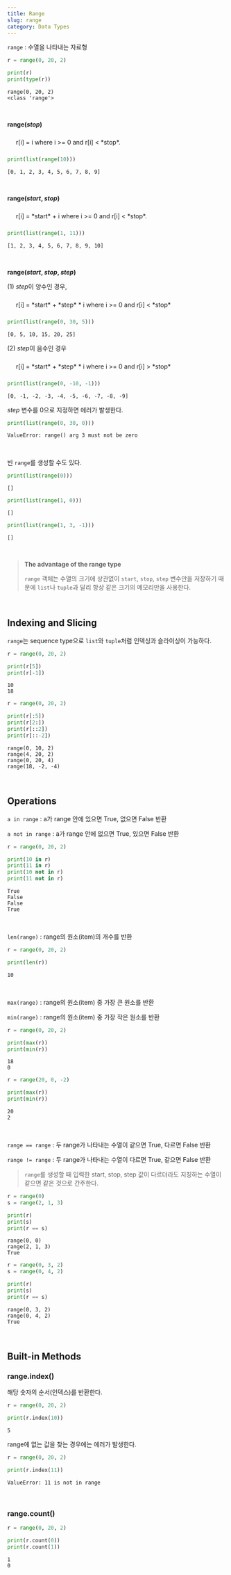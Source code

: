 ```yaml
---
title: Range
slug: range
category: Data Types
---
```


`range` : 수열을 나타내는 자료형

```python
r = range(0, 20, 2)

print(r)
print(type(r))
```
```
range(0, 20, 2)
<class 'range'>
```

<br>

**range(***stop***)**

<span style="display:block;margin:10px; padding:10px;">
r[i] = i where i >= 0 and r[i] < *stop*.
</span>

```python
print(list(range(10)))
```
```
[0, 1, 2, 3, 4, 5, 6, 7, 8, 9]
```

<br>

**range(***start*, *stop***)**

<span style="display:block;margin:10px; padding:10px;">
r[i] = *start* + i where i >= 0 and r[i] < *stop*.
</span>

```python
print(list(range(1, 11)))
```
```
[1, 2, 3, 4, 5, 6, 7, 8, 9, 10]
```

<br>

**range(***start*, *stop*, *step***)**

(1) *step*이 양수인 경우,

<span style="display:block;margin:10px; padding:10px;">
r[i] = *start* + *step* * i where i >= 0 and r[i] < *stop*
</span>

```python
print(list(range(0, 30, 5)))
```
```
[0, 5, 10, 15, 20, 25]
```

(2) *step*이 음수인 경우

<span style="display:block;margin:10px; padding:10px;">
r[i] = *start* + *step* * i where i >= 0 and r[i] > *stop*
</span>

```python
print(list(range(0, -10, -1)))
```
```
[0, -1, -2, -3, -4, -5, -6, -7, -8, -9]
```

*step* 변수를 0으로 지정하면 에러가 발생한다.

```python
print(list(range(0, 30, 0)))
```
```
ValueError: range() arg 3 must not be zero
```

<br>


빈 `range`를 생성할 수도 있다.

```python
print(list(range(0)))
```
```
[]
```

```python
print(list(range(1, 0)))
```
```
[]
```

```python
print(list(range(1, 3, -1)))
```
```
[]
```

<br>

> **The advantage of the range type**
>
> `range` 객체는 수열의 크기에 상관없이 `start`, `stop`, `step` 변수만을 저장하기 때문에 `list`나 `tuple`과 달리 항상 같은 크기의 메모리만을 사용한다.

<br>


## Indexing and Slicing

`range`는 sequence type으로 `list`와 `tuple`처럼 인덱싱과 슬라이싱이 가능하다.

```python
r = range(0, 20, 2)

print(r[5])
print(r[-1])
```
```
10
18
```

```python
r = range(0, 20, 2)

print(r[:5])
print(r[2:])
print(r[::2])
print(r[::-2])
```
```
range(0, 10, 2)
range(4, 20, 2)
range(0, 20, 4)
range(18, -2, -4)
```

<br>


## Operations

`a in range` : a가 range 안에 있으면 True, 없으면 False 반환

`a not in range` : a가 range 안에 없으면 True, 있으면 False 반환

```python
r = range(0, 20, 2)

print(10 in r)
print(11 in r)
print(10 not in r)
print(11 not in r)
```
```
True
False
False
True
```

<br>

`len(range)` : range의 원소(item)의 개수를 반환

```python
r = range(0, 20, 2)

print(len(r))
```
```
10
```

<br>

`max(range)` : range의 원소(item) 중 가장 큰 원소를 반환

`min(range)` : range의 원소(item) 중 가장 작은 원소를 반환

```python
r = range(0, 20, 2)

print(max(r))
print(min(r))
```
```
18
0
```

```python
r = range(20, 0, -2)

print(max(r))
print(min(r))
```
```
20
2
```

<br>

`range == range` : 두 range가 나타내는 수열이 같으면 True, 다르면 False 반환

`range != range` : 두 range가 나타내는 수열이 다르면 True, 같으면 False 반환

> `range`를 생성할 때 입력한 start, stop, step 값이 다르더라도 지칭하는 수열이 같으면 같은 것으로 간주한다.

```python
r = range(0)
s = range(2, 1, 3)

print(r)
print(s)
print(r == s)
```
```
range(0, 0)
range(2, 1, 3)
True
```

```python
r = range(0, 3, 2)
s = range(0, 4, 2)

print(r)
print(s)
print(r == s)
```
```
range(0, 3, 2)
range(0, 4, 2)
True
```

<br>


## Built-in Methods

### range.index()

해당 숫자의 순서(인덱스)를 반환한다.

```python
r = range(0, 20, 2)

print(r.index(10))
```
```
5
```

range에 없는 값을 찾는 경우에는 에러가 발생한다.

```python
r = range(0, 20, 2)

print(r.index(11))
```
```
ValueError: 11 is not in range
```

<br>


### range.count()

```python
r = range(0, 20, 2)

print(r.count(0))
print(r.count(1))
```
```
1
0
```
